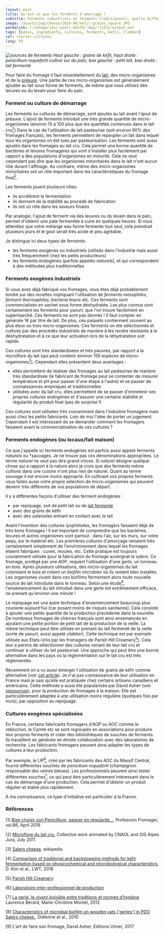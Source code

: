 ```yaml
---
layout: post
title: Qu'est-ce que les ferments d'amorcage ?
subtitle: Ferments industriels et ferments traditionnels, quelle différence ?
image: /assets/img/cheese/2019-06/kefir-grains_square.JPG
permalink: /:categories/:year/:month/:day/:title:output_ext
tags: [bases, ingredients, cultures, ferments, kefir, clabber]
ref: starter-cultures
lang: FR
---
```


![sources de ferments]({{site.baseurl}}/assets/img/cheese/2019-06/cultures_kefir-whey-penroqueforti-clabber.jpg)
*Haut gauche : grains de kéfir, haut droite : penicillium roqueforti cultivé sur du pain, bas gauche : petit lait,
bas droite : lait fermenté*

<!--excerpt.start-->
Pour faire du fromage il faut essentiellement du [lait]({{site.baseurl}}/2019/03/02/lait-cru.html), des micro-organismes et de la [présure]({{site.baseurl}}/bases.html).
Une partie de ces micro-organismes est généralement ajoutée au lait sous forme de ferments, de même que vous utilisez des 
levures ou du levain pour faire du pain.
<!--excerpt.end-->


### Ferment ou culture de démarrage

Les ferments ou cultures de démarrage, sont ajoutés au lait avant l'ajout de présure.
L'ajout de ferments introduit une très grande quantité de micro-organismes (environ 10 à 100 plus que les quantités contenues dans le lait cru[<sup>2</sup>](#2))
Dans le cas de l'utilisation de lait pasteurise (soit environ 90% des fromages français), les ferments permettent de repeupler un lait dans lequel tous les organismes on été
tués par pasteurisation.
Les ferments sont aussi ajoutés dans les fromages au lait cru. Cela permet une bonne quantité de bactéries et levures fromagères qui vont s'installer plus facilement par rapport 
a des populations d'organismes en minorité.
Cela ne veut cependant pas dire que les organismes minoritaires dans le lait n'ont aucun rôle durant l'affinage. 
Au contraire, même des micro-organismes minoritaires ont un rôle important dans les caractéristiques du fromage final[<sup>2</sup>](#2).

Les ferments jouent plusieurs rôles:
- ils accélèrent la fermentation
- ils donnent de la stabilité au procédé de fabrication
- ils ont un rôle dans les saveurs finales

Par analogie, l'ajout de ferment via des levures ou du levain dans le pain, permet d'obtenir une pate fermentée à cuire en quelques heures. 
Si vous attendiez que votre mélange eau farine fermente tout seul, cela prendrait plusieurs jours et le gout serait très acide et peu agréable.

Je distingue ici deux types de ferments:
- les ferments exogènes ou industriels (utilisés dans l'industrie mais aussi très fréquemment chez les petits producteurs)
- les ferments endogènes (parfois appelés *naturels*), et qui correspondent à des méthodes plus traditionnelles


### Ferments exogènes industriels

Si vous avez déjà fabriqué vos fromages, vous êtes déjà probablement tombé sur des recettes impliquant l'utilisation de *ferments mésophiles*, *ferment thermophiles*, *bacteria linens* etc.
Ces ferments sont commercialisés en sachet sous forme déshydratée. 
Les plus connus sont certainement les ferments pour yaourt, que l'on trouve facilement en supermarché.
Ces ferments ne sont pas donnés ! Il faut compter en générale 1€ par litre de lait.
De plus, ces paquets contiennent souvent au plus deux ou trois micro-organismes.
Ces ferments on été sélectionnés et cultivés par des procédés industriels de manière à les rendre résistants à la déshydratation et à ce que leur activation lors de la réhydratation soit rapide.

Ces cultures sont très standardisées et très pauvres, par rapport à la microflore du lait (qui peut contenir environ 150 espèces de micro-organismes[<sup>2</sup>](#2)).
Cependant elles présentent deux avantages :
- elles permettent de réaliser des fromages au lait pasteurise de manière très standardisée (le fabricant de fromage peut se contenter de mesurer température et pH pour passer d'une étape à l'autre) et 
se passer de connaissances empiriques et traditionnelles
- utilisées avec du lait cru, elles permettent de se passer d'entretenir ses propres cultures endogènes et d'assurer une certaine stabilité et régularité du produit final (pas de surprise !)

Ces cultures sont utilisées très couramment dans l'industrie fromagère mais aussi chez les petits fabricants.
Loin de moi l'idée de porter un jugement.
Cependant il est intéressant de se demander comment les fromagers faisaient avant la commercialisation de ces cultures ?


### Ferments endogènes (ou locaux/fait maison)

Ce que j'appelle ici ferments endogènes est parfois aussi appelé ferments *naturels* ou *sauvages. 
Je ne trouve pas ces dénominations appropriées. Le terme *naturel* ne veut pas dire grand-chose. 
Si *naturel* désigne quelque chose qui a rapport à la nature alors je crois que des ferments même cultives dans une cuisine n'ont plus rien de naturel.
Quant au terme *sauvage* il est encore moins approprié. 
En cultivant vos propres ferments vous faites aussi votre propre sélection de micro-organismes qui peuvent devenir très différents de vos populations de départ.

Il y a différentes façons d'utiliser des ferment endogènes :
- par repiquage, soit de petit lait ou de [lait fermente]({{site.baseurl}}/2019/06/14/faire-son-levain-de-lait.html)
- avec des grains de kéfir
- avec des ustensiles entrant en contact avec le lait

Avant l'invention des cultures lyophilisées, les fromagers faisaient déjà de très bons fromages !
Il est important de comprendre que les bactéries, levures et autres organismes sont partout : dans l'air, sur les murs, sur votre peau, sur le matériel etc.
Les premières cultures d'amorçage venaient très certainement simplement de l'environnement dans lequel les fromages étaient fabriqués : cuves, moules, etc.
Cette pratique est toujours couramment utilisée pour la fabrication du fromage auvergnat le *salers*.
Ce fromage, protégé par une AOP, requiert l'utilisation d'une *gerle*, un tonneau en bois. 
Après plusieurs utilisations, des micro-organismes du lait colonisent le bois et créent un *biofilm* microbien où ils restent bien installés.
Les organismes vivant dans ces biofilms fermentent alors toute nouvelle source de lait introduite dans le tonneau. 
Selon une étude[<sup>8</sup>](#8), l'ensemencement du lait introduit dans une gerle est extrêmement efficace, ne prenant qu'environ une minute !

Le repiquage est une autre technique d'ensemencement beaucoup plus courante aujourd'hui (car posant moins de risques sanitaires).
Cela consiste à ajouter une petite quantité de la production précédente dans la nouvelle.
De nombreux fromages de chèvres français sont ainsi ensemencés en ajoutant une petite portion de petit lait de la production de la veille.
La même technique peut être utilisée en prenant du lait fermenté de la veille (sorte de yaourt, aussi appelé *clabber*).
Cette technique est par exemple utilisée aux Etats-Unis par les fromagers de Parish Hill Creamery[<sup>5</sup>](#5)). 
Cela leur a permis de sélectionner des cultures venant de leur lait cru et continuer à utiliser du lait pasteurisé. 
Une approche qui peut être une bonne alternative dans les pays où la règlementation sur le lait cru est très règlementée.

Récemment on a vu aussi émerger l'utilisation de grains de kéfir comme alternative (voir [cet article]({{site.baseurl}}/2019/03/04/kit-minimal.html)).
Je n'ai pas connaissance de leur utilisation en France mais je sais qu’elle est pratiquée chez certains artisans canadiens et américains.
Cette méthode a aussi été popularisée par David Asher (voir [ressources]({{site.baseurl}}/fr/ressources)), pour la production de fromages à la maison.
Elle est particulièrement adaptée à une utilisation moins régulière (quelques fois par mois), par opposition au repiquage.


### Cultures exogènes spécialisées

En France, certains fabricants fromagers d'AOP ou AOC comme le reblochon, le Comté etc se sont regroupés en associations pour produire leur propres ferments et créer des bibliothèques de souches de ferments.
Ils travaillent en générale en étroite collaboration avec des laboratoires de recherche. Les fabricants fromagers peuvent ainsi adapter les types de cultures à leur production.

Par exemple, le LIP[<sup>6</sup>](#6), créé par les fabricants des AOC du Massif Central, fournit différentes souches de *penicilium roqueforti* (champignon responsable des veines bleues).
Les professionnels peuvent ainsi tester différentes souches[<sup>1</sup>](#1), ce qui peut être particulièrement intéressant dans le cas du démarrage d'une production. 
Cela permet d'obtenir un produit régulier et stable plus rapidement.

A ma connaissance, ce type d'initiative est particulier à la France.


### Références

<a class="anchor" id="1">[1]</a> [Bien choisir son Penicillium, gagner en régularité…](https://www.professionfromager.com/magazine/anciens-no/2019/no-86/sur-le-vif/article/bien-choisir-son-penicillium-gagner-en-regularite), Profession Fromager, vol.86, April 2019

<a class="anchor" id="2">[2]</a> [Microflore du lait cru](http://iccheesemongers.com/wp-content/uploads/Microfloredulaitcru-RMT-juillet2011BD.pdf), Collective work animated by CNAOL and GIS Alpes Jura, July 2011

<a class="anchor" id="3">[3]</a> [Salers cheese](https://en.wikipedia.org/wiki/Salers_cheese), wikipedia

[4] [Comparison of traditional and backslopping methods for kefir fermentation based on physicochemical and microbiological characteristics](https://www.sciencedirect.com/science/article/pii/S0023643818306066), 
D. Kim et al., LWT, 2018

<a class="anchor" id="5">[5]</a> [Parish Hill Creamery](https://www.parishhillcreamery.com/cultures)

<a class="anchor" id="6">[6]</a> [Laboratoire inter-professionnel de production](https://www.lip-sas.fr/)

<a class="anchor" id="7">[7]</a> [La gerle, le vivant invisible entre traditions et normes d’hygiène](http://www.ethno-terroirs.cnrs.fr/gestion/applis/apetit/fichiers/GerleLeVivantInvisibleLBerardMCMontel.pdf) Laurence Bérard, Marie-Christine Montel, 2012

<a class="anchor" id="8">[8]</a> [Characteristics of microbial biofilm on wooden vats ('gerles') in PDO Salers cheese.](https://www.ncbi.nlm.nih.gov/pubmed/22483401), Didienne et al., 2010

[9] L'art de faire son fromage, David Asher, Editions Ulmer, 2017

